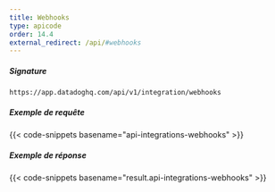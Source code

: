 ```yaml
---
title: Webhooks
type: apicode
order: 14.4
external_redirect: /api/#webhooks
---
```


##### Signature
`https://app.datadoghq.com/api/v1/integration/webhooks`

##### Exemple de requête
{{< code-snippets basename="api-integrations-webhooks" >}}

##### Exemple de réponse
{{< code-snippets basename="result.api-integrations-webhooks" >}}